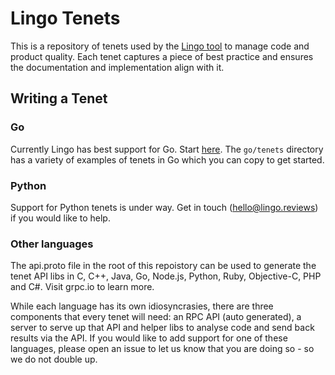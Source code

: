 # Lingo Tenets

This is a repository of tenets used by the [Lingo tool](https://github.com/lingo-reviews/lingo) 
to manage code and product quality. Each tenet captures a piece of best
practice and ensures the documentation and implementation align with it.


## Writing a Tenet

### Go

Currently Lingo has best support for Go. Start [here](https://github.com/lingo-reviews/tenets/tree/master/go/dev). The
`go/tenets` directory has a variety of examples of tenets in Go which you can copy to get started.

### Python

Support for Python tenets is under way. Get in touch (hello@lingo.reviews) if
you would like to help.

### Other languages

The api.proto file in the root of this repoistory can be used to generate the
tenet API libs in C, C++, Java, Go, Node.js, Python, Ruby, Objective-C, PHP
and C#. Visit grpc.io to learn more.

While each language has its own idiosyncrasies, there are three components
that every tenet will need: an RPC API (auto generated), a server to serve up
that API and helper libs to analyse code and send back results via the API. If
you would like to add support for one of these languages, please open an issue
to let us know that you are doing so - so we do not double up.
